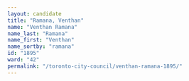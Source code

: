 ```yaml
---
layout: candidate
title: "Ramana, Venthan"
name: "Venthan Ramana"
name_last: "Ramana"
name_first: "Venthan"
name_sortby: "ramana"
id: "1895"
ward: "42"
permalink: "/toronto-city-council/venthan-ramana-1895/"
---
```

